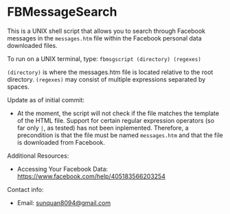 # FBMessageSearch
This is a UNIX shell script that allows you to search through Facebook messages in the `messages.htm` file within the Facebook personal data downloaded files.

To run on a UNIX terminal, type: 
`fbmsgscript (directory) (regexes)`

`(directory)` is where the messages.htm file is located relative to the root directory. `(regexes)` may consist of multiple expressions separated by spaces. 

Update as of initial commit:
- At the moment, the script will not check if the file matches the template of the HTML file. Support for certain regular expression operators (so far only `|`, as tested) has not been inplemented. Therefore, a precondition is that the file must be named `messages.htm` and that the file is downloaded from Facebook.

Additional Resources:
- Accessing Your Facebook Data: https://www.facebook.com/help/405183566203254

Contact info:
- Email: sunquan8094@gmail.com
